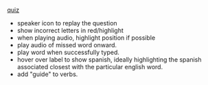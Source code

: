 [quiz](https://corey-alix.github.io/schole-bus/espanola/quizlet/index.html)

-   speaker icon to replay the question
-   show incorrect letters in red/highlight
-   when playing audio, highlight position if possible
-   play audio of missed word onward.
-   play word when successfully typed.
-   hover over label to show spanish, ideally highlighting the spanish associated closest with the particular english word.
-   add "guide" to verbs.
